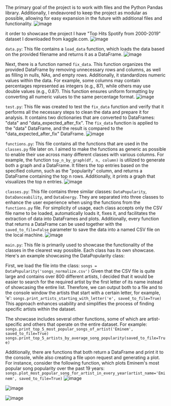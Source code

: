 The primary goal of the project is to work with files and the Python Pandas library. 
Additionally, I endeavored to keep the project as modular as possible, allowing for easy expansion in the future with additional files and functionality.
![image](https://github.com/DmitryLez/Bulding_Spotify_Python_Project_Naya_college/assets/89594563/790041bc-9d27-4dcc-88fb-a9f15aff8813)

it order  to showcase the project I have "Top Hits Spotify from 2000-2019" dataset I downloaded from kaggle.com.
![image](https://github.com/DmitryLez/Bulding_Spotify_Python_Project_Naya_college/assets/89594563/535c025e-e9d3-4069-bef3-9688b72d676d)


`data.py`: 
This file contains a `load_data` function, which loads 
the data based on the provided filename and returns it as a DataFrame.
![image](https://github.com/DmitryLez/Bulding_Spotify_Python_Project_Naya_college/assets/89594563/39785701-d2a1-4c6f-8de0-6dfc182a9564)

Next, there is a function named `fix_data`. This function organizes the provided DataFrame by removing unnecessary rows and columns, 
as well as filling in nulls, NAs, and empty rows. Additionally, it standardizes numeric values within the data. 
For example, some columns may contain percentages represented as integers (e.g., 87), while others may use double values (e.g., 0.87). 
This function ensures uniform formatting by converting all numeric values to the same percentage format.
![image](https://github.com/DmitryLez/Bulding_Spotify_Python_Project_Naya_college/assets/89594563/f0383368-99f7-439f-be30-24923f132c3f)


`test.py`:
This file was created to test the `fix_data` function and verify that it performs all the necessary steps to clean the data and prepare it for analysis.
It contains two dictionaries that are converted to DataFrames: "data" and "data_expected_after_fix". The `fix_data` function is applied to the "data" DataFrame, and the result is compared to the "data_expected_after_fix" DataFrame.
![image](https://github.com/DmitryLez/Bulding_Spotify_Python_Project_Naya_college/assets/89594563/c0b7571f-55c6-4c5b-a9fb-0c6d82b0a946)


`functions.py`:
This file contains all the functions that are used in the `classes.py` file later on. I aimed to make the functions as generic as possible to enable their use across many different classes with various columns.
For example, the function `top_n_by_graph(df, n, column)` is utilized to generate both a graph and a DataFrame. 
It filters the top entries based on the specified column, such as the "popularity" column, and returns a DataFrame containing the top n rows. Additionally, it prints a graph that visualizes the top n entries.
![image](https://github.com/DmitryLez/Bulding_Spotify_Python_Project_Naya_college/assets/89594563/8f912d27-f45d-472f-a324-1d22c8ecbfad)

`classes.py`:
This file contains three similar classes: `DataPopularity`, `DataDanceability`, and `DataEnergy`. They are separated into three classes to enhance the user experience when using the functions from the `functions.py` file.
For simplicity of usage, each class accepts only the CSV file name to be loaded, automatically loads it, fixes it, and facilitates the extraction of data into DataFrames and plots.
Additionally, every function that returns a DataFrame can be used together with the `saved_to_file=False` parameter to save the data into a named CSV file on the local machine.
![image](https://github.com/DmitryLez/Bulding_Spotify_Python_Project_Naya_college/assets/89594563/9a9e1a5f-c950-4056-8971-2019b5b9e43f)

`main.py`:
This file is primarily used to showcase the functionality of the classes in the clearest way possible. Each class has its own showcase. Here's an example showcasing the DataPopularity class:

First, we load the file into the class:
`songs = DataPopularity('songs_normalize.csv')`
Given that the CSV file is quite large and contains over 800 different artists, I decided that it would be easier to search for the required artist
by the first letter of its name instead of showcasing the entire list. Therefore, we can output both to a file and to the console window the artists that start with a certain letter, for example, 'e':
`songs.print_artists_starting_with_letter('e', saved_to_file=True)`
This approach enhances usability and simplifies the process of finding specific artists within the dataset.

The showcase includes several other functions, some of which are artist-specific and others that operate on the entire dataset. For example:
`songs.print_top_5_most_popular_songs_of_artist('Eminem', saved_to_file=True)`
`songs.print_top_5_artists_by_average_song_popularity(saved_to_file=True)`

Additionally, there are functions that both return a DataFrame and print it to the console, while also creating a file upon request and generating a plot. 
For instance, consider the following function, which plots Eminem's most popular song popularity over the past 19 years:
`songs.plot_most_popular_song_for_artist_in_every_year(artist_name='Eminem', saved_to_file=True)`
![image](https://github.com/DmitryLez/Bulding_Spotify_Python_Project_Naya_college/assets/89594563/b77cfee5-bb44-4a50-8b8f-a63ac560b24a)

![image](https://github.com/DmitryLez/Bulding_Spotify_Python_Project_Naya_college/assets/89594563/ec4d71f3-cc28-4789-9330-de5a61ea43fd)

![image](https://github.com/DmitryLez/Bulding_Spotify_Python_Project_Naya_college/assets/89594563/446963ac-4e57-46e6-8a44-676e58a9a9e7)


